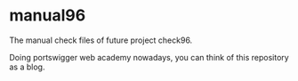 # manual96

The manual check files of future project check96.

Doing portswigger web academy nowadays, you can think of this repository as a blog.
